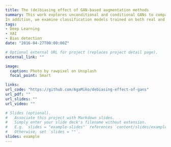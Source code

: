 ```yaml
---
title: The (de)biasing effect of GAN-based augmentation methods
summary: This work explores unconditional and conditional GANs to compare their bias inheritance and how the synthetic data influence the models. We provide extensive manual data annotation of possibly biasing artifacts on the well-known ISIC dataset with skin lesions.
In addition, we examine classification models trained on both real and synthetic data with counterfactual bias explanations. Our experiments show that GANs inherit biases and sometimes even amplify them, leading to even stronger spurious correlations. Manual data annotation and synthetic images will be publicly available for reproducible scientific research.
tags:
- Deep Learning
- XAI
- Bias detection
date: "2016-04-27T00:00:00Z"

# Optional external URL for project (replaces project detail page).
external_link: ""

image:
  caption: Photo by rawpixel on Unsplash
  focal_point: Smart

links:
url_code: "https://github.com/AgaMiko/debiasing-effect-of-gans"
url_pdf: ""
url_slides: ""
url_video: ""

# Slides (optional).
#   Associate this project with Markdown slides.
#   Simply enter your slide deck's filename without extension.
#   E.g. `slides = "example-slides"` references `content/slides/example-slides.md`.
#   Otherwise, set `slides = ""`.
slides: example
---
```



